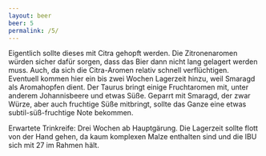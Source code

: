 ```yaml
---
layout: beer
beer: 5
permalink: /5/
---
```


Eigentlich sollte dieses mit Citra gehopft werden. Die Zitronenaromen würden sicher dafür sorgen, dass das Bier dann nicht lang gelagert werden muss. Auch, da sich die Citra-Aromen relativ schnell verflüchtigen.
Eventuell kommen hier ein bis zwei Wochen Lagerzeit hinzu, weil Smaragd als Aromahopfen dient.
Der Taurus bringt einige Fruchtaromen mit, unter anderem Johannisbeere und etwas Süße. Geparrt mit Smaragd, der zwar Würze, aber auch fruchtige Süße mitbringt, sollte das Ganze eine etwas subtil-süß-fruchtige Note bekommen.

Erwartete Trinkreife: Drei Wochen ab Hauptgärung. Die Lagerzeit sollte flott von der Hand gehen, da kaum komplexen Malze enthalten sind und die IBU sich mit 27 im Rahmen hält.
